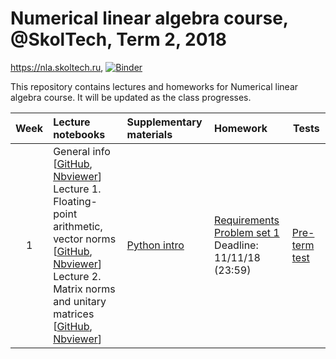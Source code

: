 # Numerical linear algebra course, @SkolTech, Term 2, 2018

https://nla.skoltech.ru, [![Binder](http://mybinder.org/badge.svg)](https://mybinder.org/v2/gh/oseledets/nla2018/master)

This repository contains lectures and homeworks for Numerical linear algebra course. It will be updated as the class progresses.

| Week | Lecture notebooks | Supplementary materials | Homework | Tests |
|:------:|:----------|:----------|:----------|-------|
|1| General info [[GitHub](lectures/general_info.ipynb), [Nbviewer](https://nbviewer.jupyter.org/github/oseledets/nla2018/blob/master/lectures/general_info.ipynb)]  <br> Lecture 1. Floating-point arithmetic, vector norms [[GitHub](lectures/lecture-1.ipynb), [Nbviewer](https://nbviewer.jupyter.org/github/oseledets/nla2018/blob/master/lectures/lecture-1.ipynb)] <br> Lecture 2. Matrix norms and unitary matrices [[GitHub](lectures/lecture-2.ipynb), [Nbviewer](https://nbviewer.jupyter.org/github/oseledets/nla2018/blob/master/lectures/lecture-2.ipynb)]| [Python intro](./lectures/Python_Intro.ipynb) | [Requirements](hw.pdf) <br> [Problem set 1](https://nbviewer.jupyter.org/github/oseledets/nla2018/blob/master/psets/PS1.ipynb) <br> Deadline: 11/11/18 (23:59)| [Pre-term test](./tests/preterm_test.pdf) | 

